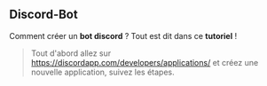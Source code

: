 ## Discord-Bot
Comment créer un __bot discord__ ?
Tout est dit dans ce **tutoriel** !

> Tout d'abord allez sur https://discordapp.com/developers/applications/ et créez une nouvelle application, suivez les étapes.
